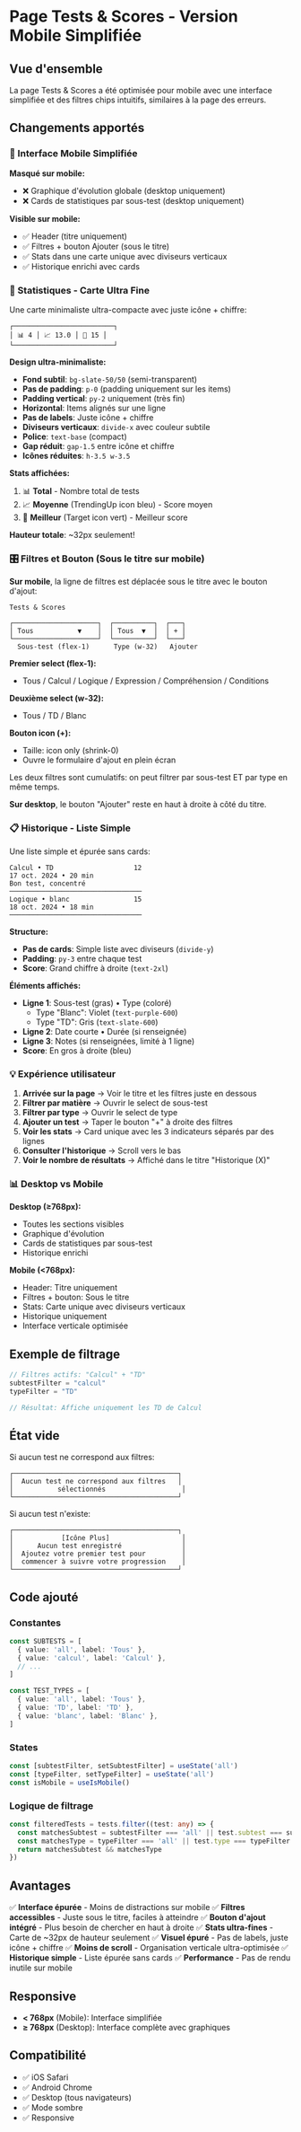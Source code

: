 # Page Tests & Scores - Version Mobile Simplifiée

## Vue d'ensemble

La page Tests & Scores a été optimisée pour mobile avec une interface simplifiée et des filtres chips intuitifs, similaires à la page des erreurs.

## Changements apportés

### 📱 Interface Mobile Simplifiée

**Masqué sur mobile:**
- ❌ Graphique d'évolution globale (desktop uniquement)
- ❌ Cards de statistiques par sous-test (desktop uniquement)

**Visible sur mobile:**
- ✅ Header (titre uniquement)
- ✅ Filtres + bouton Ajouter (sous le titre)
- ✅ Stats dans une carte unique avec diviseurs verticaux
- ✅ Historique enrichi avec cards

### 🎯 Statistiques - Carte Ultra Fine

Une carte minimaliste ultra-compacte avec juste icône + chiffre:

```
┌─────────────────────────┐
│ 📊 4 │ 📈 13.0 │ 🎯 15 │
└─────────────────────────┘
```

**Design ultra-minimaliste:**
- **Fond subtil**: `bg-slate-50/50` (semi-transparent)
- **Pas de padding**: `p-0` (padding uniquement sur les items)
- **Padding vertical**: `py-2` uniquement (très fin)
- **Horizontal**: Items alignés sur une ligne
- **Pas de labels**: Juste icône + chiffre
- **Diviseurs verticaux**: `divide-x` avec couleur subtile
- **Police**: `text-base` (compact)
- **Gap réduit**: `gap-1.5` entre icône et chiffre
- **Icônes réduites**: `h-3.5 w-3.5`

**Stats affichées:**
1. 📊 **Total** - Nombre total de tests
2. 📈 **Moyenne** (TrendingUp icon bleu) - Score moyen
3. 🎯 **Meilleur** (Target icon vert) - Meilleur score

**Hauteur totale**: ~32px seulement!

### 🎛️ Filtres et Bouton (Sous le titre sur mobile)

**Sur mobile**, la ligne de filtres est déplacée sous le titre avec le bouton d'ajout:

```
Tests & Scores

┌─────────────────────┐  ┌──────────┐  ┌───┐
│ Tous           ▼    │  │ Tous  ▼  │  │ + │
└─────────────────────┘  └──────────┘  └───┘
  Sous-test (flex-1)      Type (w-32)   Ajouter
```

**Premier select (flex-1):**
- Tous / Calcul / Logique / Expression / Compréhension / Conditions

**Deuxième select (w-32):**
- Tous / TD / Blanc

**Bouton icon (+):**
- Taille: icon only (shrink-0)
- Ouvre le formulaire d'ajout en plein écran

Les deux filtres sont cumulatifs: on peut filtrer par sous-test ET par type en même temps.

**Sur desktop**, le bouton "Ajouter" reste en haut à droite à côté du titre.

### 📋 Historique - Liste Simple

Une liste simple et épurée sans cards:

```
Calcul • TD                    12
17 oct. 2024 • 20 min
Bon test, concentré
─────────────────────────────────
Logique • blanc                15
18 oct. 2024 • 18 min
─────────────────────────────────
```

**Structure:**
- **Pas de cards**: Simple liste avec diviseurs (`divide-y`)
- **Padding**: `py-3` entre chaque test
- **Score**: Grand chiffre à droite (`text-2xl`)

**Éléments affichés:**
- **Ligne 1**: Sous-test (gras) • Type (coloré)
  - Type "Blanc": Violet (`text-purple-600`)
  - Type "TD": Gris (`text-slate-600`)
- **Ligne 2**: Date courte • Durée (si renseignée)
- **Ligne 3**: Notes (si renseignées, limité à 1 ligne)
- **Score**: En gros à droite (bleu)

### 💡 Expérience utilisateur

1. **Arrivée sur la page** → Voir le titre et les filtres juste en dessous
2. **Filtrer par matière** → Ouvrir le select de sous-test
3. **Filtrer par type** → Ouvrir le select de type  
4. **Ajouter un test** → Taper le bouton "+" à droite des filtres
5. **Voir les stats** → Card unique avec les 3 indicateurs séparés par des lignes
6. **Consulter l'historique** → Scroll vers le bas
7. **Voir le nombre de résultats** → Affiché dans le titre "Historique (X)"

### 📊 Desktop vs Mobile

**Desktop (≥768px):**
- Toutes les sections visibles
- Graphique d'évolution
- Cards de statistiques par sous-test
- Historique enrichi

**Mobile (<768px):**
- Header: Titre uniquement
- Filtres + bouton: Sous le titre
- Stats: Carte unique avec diviseurs verticaux
- Historique uniquement
- Interface verticale optimisée

## Exemple de filtrage

```typescript
// Filtres actifs: "Calcul" + "TD"
subtestFilter = "calcul"
typeFilter = "TD"

// Résultat: Affiche uniquement les TD de Calcul
```

## État vide

Si aucun test ne correspond aux filtres:
```
┌─────────────────────────────────────────┐
│  Aucun test ne correspond aux filtres   │
│           sélectionnés                   │
└─────────────────────────────────────────┘
```

Si aucun test n'existe:
```
┌─────────────────────────────────────────┐
│            [Icône Plus]                  │
│      Aucun test enregistré               │
│  Ajoutez votre premier test pour         │
│  commencer à suivre votre progression    │
└─────────────────────────────────────────┘
```

## Code ajouté

### Constantes
```typescript
const SUBTESTS = [
  { value: 'all', label: 'Tous' },
  { value: 'calcul', label: 'Calcul' },
  // ...
]

const TEST_TYPES = [
  { value: 'all', label: 'Tous' },
  { value: 'TD', label: 'TD' },
  { value: 'blanc', label: 'Blanc' },
]
```

### States
```typescript
const [subtestFilter, setSubtestFilter] = useState('all')
const [typeFilter, setTypeFilter] = useState('all')
const isMobile = useIsMobile()
```

### Logique de filtrage
```typescript
const filteredTests = tests.filter((test: any) => {
  const matchesSubtest = subtestFilter === 'all' || test.subtest === subtestFilter
  const matchesType = typeFilter === 'all' || test.type === typeFilter
  return matchesSubtest && matchesType
})
```

## Avantages

✅ **Interface épurée** - Moins de distractions sur mobile
✅ **Filtres accessibles** - Juste sous le titre, faciles à atteindre
✅ **Bouton d'ajout intégré** - Plus besoin de chercher en haut à droite
✅ **Stats ultra-fines** - Carte de ~32px de hauteur seulement
✅ **Visuel épuré** - Pas de labels, juste icône + chiffre
✅ **Moins de scroll** - Organisation verticale ultra-optimisée
✅ **Historique simple** - Liste épurée sans cards
✅ **Performance** - Pas de rendu inutile sur mobile

## Responsive

- **< 768px** (Mobile): Interface simplifiée
- **≥ 768px** (Desktop): Interface complète avec graphiques

## Compatibilité

- ✅ iOS Safari
- ✅ Android Chrome
- ✅ Desktop (tous navigateurs)
- ✅ Mode sombre
- ✅ Responsive

